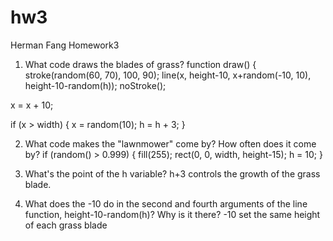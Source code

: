 # hw3
Herman Fang Homework3

1. What code draws the blades of grass?
function draw() {
  stroke(random(60, 70), 100, 90);
  line(x, height-10, x+random(-10, 10), height-10-random(h));
  noStroke();

  x = x + 10;

  if (x > width) {
    x = random(10);
    h = h + 3;
  }

2. What code makes the "lawnmower" come by? How often does it come by?
 if (random() > 0.999) {
    fill(255);
    rect(0, 0, width, height-15);
    h = 10;
  }

3. What's the point of the h variable?
h+3 controls the growth of the grass blade.

4. What does the -10 do in the second and fourth arguments of the line function, height-10-random(h)? Why is it there?
-10 set the same height of each grass blade
